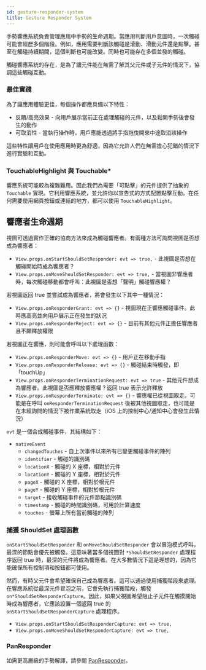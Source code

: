 ```yaml
---
id: gesture-responder-system
title: Gesture Responder System
---
```


手勢響應系統負責管理應用中手勢的生命週期。當應用判斷用戶意圖時，一次觸碰可能會經歷多個階段。例如，應用需要判斷該觸碰是滾動、滑動元件還是點擊。甚至在觸碰持續期間，這個判斷也可能改變。同時也可能存在多個並發的觸碰。

觸碰響應系統的存在，是為了讓元件能在無需了解其父元件或子元件的情況下，協調這些觸碰互動。

### 最佳實踐

為了讓應用體驗更佳，每個操作都應具備以下特性：

- 反饋/高亮效果 - 向用戶展示當前正在處理觸碰的元件，以及鬆開手勢後會發生的動作
- 可取消性 - 當執行操作時，用戶應能透過將手指拖曳開來中途取消該操作

這些特性讓用戶在使用應用時更為舒適，因為它允許人們在無需擔心犯錯的情況下進行實驗和互動。

### TouchableHighlight 與 Touchable\*

響應系統可能較為複雜難用。因此我們為需要「可點擊」的元件提供了抽象的 `Touchable` 實現。它利用響應系統，並允許你以宣告式的方式配置點擊互動。在任何需要使用網頁按鈕或連結的地方，都可以使用 `TouchableHighlight`。

## 響應者生命週期

視圖可透過實作正確的協商方法來成為觸碰響應者。有兩種方法可詢問視圖是否想成為響應者：

- `View.props.onStartShouldSetResponder: evt => true,` - 此視圖是否想在觸碰開始時成為響應者？
- `View.props.onMoveShouldSetResponder: evt => true,` - 當視圖非響應者時，每次觸碰移動都會呼叫：此視圖是否想「聲明」觸碰響應權？

若視圖返回 true 並嘗試成為響應者，將會發生以下其中一種情況：

- `View.props.onResponderGrant: evt => {}` - 視圖現在正響應觸碰事件。此時應高亮並向用戶展示正在發生的狀況
- `View.props.onResponderReject: evt => {}` - 目前有其他元件正擔任響應者且不願釋放權限

若視圖正在響應，則可能會呼叫以下處理函數：

- `View.props.onResponderMove: evt => {}` - 用戶正在移動手指
- `View.props.onResponderRelease: evt => {}` - 觸碰結束時觸發，即「touchUp」
- `View.props.onResponderTerminationRequest: evt => true` - 其他元件想成為響應者。此視圖是否應釋放響應權？返回 true 表示允許釋放
- `View.props.onResponderTerminate: evt => {}` - 響應權已從視圖取走。可能是在呼叫 `onResponderTerminationRequest` 後被其他視圖取走，也可能是在未經詢問的情況下被作業系統取走（iOS 上的控制中心/通知中心會發生此情況）

`evt` 是一個合成觸碰事件，其結構如下：

- `nativeEvent`
  - `changedTouches` - 自上次事件以來所有已變更觸碰事件的陣列
  - `identifier` - 觸碰的識別碼
  - `locationX` - 觸碰的 X 座標，相對於元件
  - `locationY` - 觸碰的 Y 座標，相對於元件
  - `pageX` - 觸碰的 X 座標，相對於根元件
  - `pageY` - 觸碰的 Y 座標，相對於根元件
  - `target` - 接收觸碰事件的元件節點識別碼
  - `timestamp` - 觸碰的時間識別碼，可用於計算速度
  - `touches` - 螢幕上所有當前觸碰的陣列

### 捕獲 ShouldSet 處理函數

`onStartShouldSetResponder` 和 `onMoveShouldSetResponder` 會以冒泡模式呼叫，最深的節點會優先被觸發。這意味著當多個視圖對 `*ShouldSetResponder` 處理程序返回 true 時，最深的元件將成為響應者。在大多數情況下這是理想的，因為它能確保所有控制項和按鈕都可使用。

然而，有時父元件會希望確保自己成為響應者。這可以通過使用捕獲階段來處理。在響應系統從最深元件冒泡之前，它會先執行捕獲階段，觸發 `on*ShouldSetResponderCapture`。因此，如果父視圖希望阻止子元件在觸摸開始時成為響應者，它應該設置一個返回 true 的 `onStartShouldSetResponderCapture` 處理程序。

- `View.props.onStartShouldSetResponderCapture: evt => true,`
- `View.props.onMoveShouldSetResponderCapture: evt => true,`

### PanResponder

如需更高層級的手勢解譯，請參閱 [PanResponder](panresponder.md)。